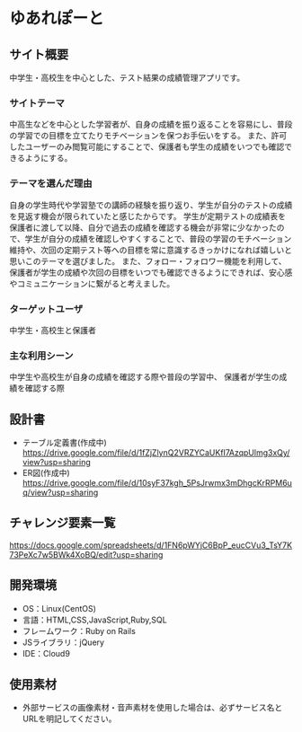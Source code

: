 # ゆあれぽーと

## サイト概要
中学生・高校生を中心とした、テスト結果の成績管理アプリです。

### サイトテーマ
中高生などを中心とした学習者が、自身の成績を振り返ることを容易にし、普段の学習での目標を立てたりモチベーションを保つお手伝いをする。
また、許可したユーザーのみ閲覧可能にすることで、保護者も学生の成績をいつでも確認できるようにする。

### テーマを選んだ理由
自身の学生時代や学習塾での講師の経験を振り返り、学生が自分のテストの成績を見返す機会が限られていたと感じたからです。
学生が定期テストの成績表を保護者に渡して以降、自分で過去の成績を確認する機会が非常に少なかったので、学生が自分の成績を確認しやすくすることで、普段の学習のモチベーション維持や、次回の定期テスト等への目標を常に意識するきっかけになれば嬉しいと思いこのテーマを選びました。
また、フォロー・フォロワー機能を利用して、保護者が学生の成績や次回の目標をいつでも確認できるようにできれば、安心感やコミュニケーションに繋がると考えました。

### ターゲットユーザ
中学生・高校生と保護者

### 主な利用シーン
中学生や高校生が自身の成績を確認する際や普段の学習中、
保護者が学生の成績を確認する際

## 設計書
- テーブル定義書(作成中)
https://drive.google.com/file/d/1fZjZlynQ2VRZYCaUKfI7AzqpUlmg3xQy/view?usp=sharing
- ER図(作成中)
https://drive.google.com/file/d/10syF37kgh_5PsJrwmx3mDhgcKrRPM6uq/view?usp=sharing

## チャレンジ要素一覧
https://docs.google.com/spreadsheets/d/1FN6pWYjC6BpP_eucCVu3_TsY7K73PeXc7w5BWk4XoBQ/edit?usp=sharing

## 開発環境
- OS：Linux(CentOS)
- 言語：HTML,CSS,JavaScript,Ruby,SQL
- フレームワーク：Ruby on Rails
- JSライブラリ：jQuery
- IDE：Cloud9

## 使用素材
- 外部サービスの画像素材・音声素材を使用した場合は、必ずサービス名とURLを明記してください。